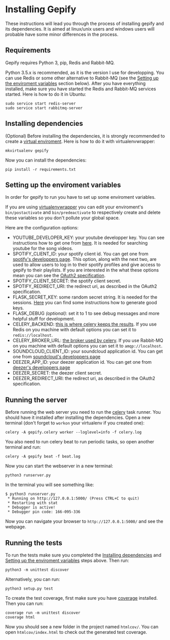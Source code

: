 Installing Gepify
=================

These instructions will lead you through the process of installing gepify and its dependencies.
It is aimed at linux/unix users and windows users will probable have some minor differences in the process.

Requirements
------------

Gepify requires Python 3, pip, Redis and Rabbit-MQ.

Python 3.5.x is recommended, as it is the version I use for developping.
You can use Redis or some other alternative to Rabbit-MQ (see the
[Setting up the enviroment variables](#setting-up-the-enviroment-variables) section below).
After you have everything installed, make sure you have started the Redis and Rabbit-MQ services started.
Here is how to do it in Ubuntu:

    sudo service start redis-server
    sudo service start rabbitmq-server

Installing dependencies
-----------------------

(Optional) Before installing the dependencies, it is strongly recommended to create a [virtual enviroment](http://docs.python-guide.org/en/latest/dev/virtualenvs/). Here is how to do it with virtualenvwrapper:

    mkvirtualenv gepify

Now you can install the dependencies:

    pip install -r requirements.txt

Setting up the enviroment variables
-----------------------------------

In order for gepify to run you have to set up some enviroment variables.

If you are using [virtualenvwrapper](https://virtualenvwrapper.readthedocs.io/en/latest/)
you can edit your enviroment's `bin/postactivate` and `bin/predeactivate` to respectively create and delete
these variables so you don't pollute your global space.

Here are the configuration options:

 - YOUTUBE_DEVELOPER_KEY: your youtube developper key. You can see instructions how to get one from 
   [here](https://developers.google.com/youtube/v3/getting-started#intro). It is needed for searching
   youtube for the song videos.
 - SPOTIFY_CLIENT_ID: your spotify client id. You can get one from [spotify's developpers page](https://developer.spotify.com/).
   This option, along with the next two, are used to allow users to log in to their spotify profiles
   and give access to gepify to their playlists. If you are interested in the what these options mean
   you can see the [OAuth2 specification](http://oauth.net/2/).
 - SPOTIFY_CLIENT_SECRET: the spotify client secret.
 - SPOTIFY_REDIRECT_URI: the redirect uri, as described in the OAuth2 specification.
 - FLASK_SECRET_KEY: some random secret string. It is needed for the sessions.
   [Here](http://flask.pocoo.org/docs/0.11/quickstart/#sessions) you can find some instructions how to
   generate good keys.
 - FLASK_DEBUG *(optional)*: set it to 1 to see debug messages and more helpful stuff for development.
 - CELERY_BACKEND: [this is where celery keeps the results](http://docs.celeryproject.org/en/latest/getting-started/first-steps-with-celery.html#keeping-results).
   If you use Redis on you machine with default options you can set it to `redis://localhost`.
 - CELERY_BROKER_URL: [the broker used by celery](http://docs.celeryproject.org/en/latest/getting-started/first-steps-with-celery.html#choosing-a-broker).
   If you use Rabbit-MQ on you machine with default options you can set it to `amqp://localhost`.
 - SOUNDCLOUD_CLIENT_ID: your soundcloud application id. You can get one from [soundcloud's developpers page](https://developers.soundcloud.com/)
 - DEEZER_APP_ID: your deezer application id. You can get one from [deezer's developpers page](http://developers.deezer.com/myapps)
 - DEEZER_SECRET: the deezer client secret. 
 - DEEZER_REDIRECT_URI: the redirect uri, as described in the OAuth2 specification.

Running the server
------------------

Before running the web server you need to run the [celery](http://www.celeryproject.org/) task runner.
You should have it installed after installing the dependencies. Open a new terminal (don't forget to `workon`
your virtualenv if you created one):

    celery -A gepify.celery worker --loglevel=info -f celery.log

You also need to run celery beat to run periodic tasks, so open another terminal and run:

    celery -A gepify beat -f beat.log

Now you can start the webserver in a new terminal:

    python3 runserver.py

In the terminal you will see something like:

    $ python3 runserver.py 
     * Running on http://127.0.0.1:5000/ (Press CTRL+C to quit)
     * Restarting with stat
     * Debugger is active!
     * Debugger pin code: 166-095-336

Now you can navigate your browser to `http://127.0.0.1:5000/` and see the webpage.

Running the tests
-----------------

To run the tests make sure you completed the [Installing dependencies](#installing-dependencies) and
[Setting up the enviroment variables](#setting-up-the-enviroment-variables) steps above. Then run:

    python3 -m unittest discover

Alternatively, you can run:

    python3 setup.py test

To create the test coverage, first make sure you have [coverage](https://pypi.python.org/pypi/coverage)
installed. Then you can run:

    coverage run -m unittest discover
    coverage html

Now you should see a new folder in the project named `htmlcov/`. You can open `htmlcov/index.html` to
check out the generated test coverage.
